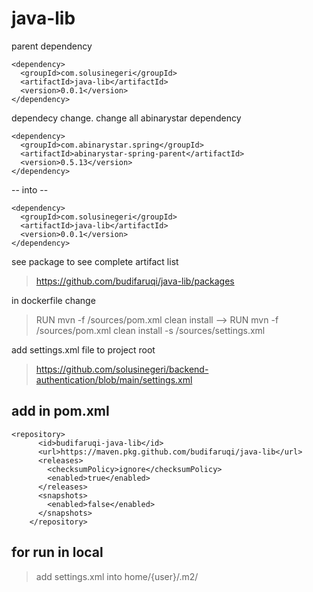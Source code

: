 # java-lib
parent dependency 
```
<dependency>
  <groupId>com.solusinegeri</groupId>
  <artifactId>java-lib</artifactId>
  <version>0.0.1</version>
</dependency> 
```
dependecy change.
change all abinarystar dependency
````
<dependency>
  <groupId>com.abinarystar.spring</groupId>
  <artifactId>abinarystar-spring-parent</artifactId>
  <version>0.5.13</version>
</dependency>
````
-- into --
````
<dependency>
  <groupId>com.solusinegeri</groupId>
  <artifactId>java-lib</artifactId>
  <version>0.0.1</version>
</dependency> 
````

see package to see complete artifact list
>https://github.com/budifaruqi/java-lib/packages

in dockerfile change
>RUN mvn -f /sources/pom.xml clean install --> RUN mvn -f /sources/pom.xml clean install -s /sources/settings.xml

add settings.xml file to project root
>https://github.com/solusinegeri/backend-authentication/blob/main/settings.xml

## add in pom.xml
````
<repository>
      <id>budifaruqi-java-lib</id>
      <url>https://maven.pkg.github.com/budifaruqi/java-lib</url>
      <releases>
        <checksumPolicy>ignore</checksumPolicy>
        <enabled>true</enabled>
      </releases>
      <snapshots>
        <enabled>false</enabled>
      </snapshots>
    </repository>
````


## for run in local
>add settings.xml into home/{user}/.m2/

